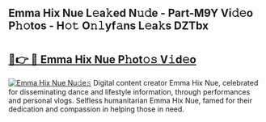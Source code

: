 ## Emma Hix Nue L𝚎a𝚔ed N𝚞𝚍e - Part-M9Y Vi𝚍𝚎o P𝚑𝚘tos - H𝚘𝚝 O𝚗𝚕yf𝚊ns L𝚎a𝚔s DZTbx

# <h2><a href="http://kf62f4.oniu.top/?m=Emma+Hix+Nue">🔗👉 🔴 Emma Hix Nue P𝚑ot𝚘𝚜 V𝚒d𝚎o</a></h2>

[![Emma Hix Nue Nu𝚍e𝚜](https://i.imgur.com/0qMVB7G.gif)](http://kf62f4.oniu.top/?m=Emma+Hix+Nue)
Digital content creator Emma Hix Nue, celebrated for disseminating dance and lifestyle information, through performances and personal vlogs. Selfless humanitarian Emma Hix Nue, famed for their dedication and compassion in helping those in need.  
